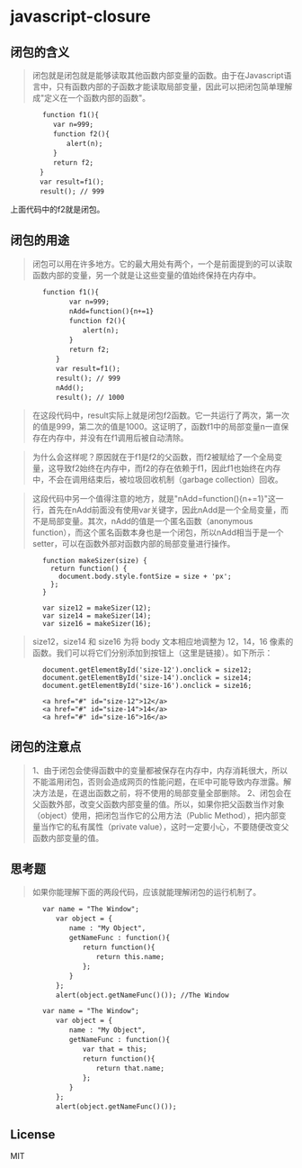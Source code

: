 # javascript-closure
## 闭包的含义

>闭包就是闭包就是能够读取其他函数内部变量的函数。由于在Javascript语言中，只有函数内部的子函数才能读取局部变量，因此可以把闭包简单理解成"定义在一个函数内部的函数"。

``` shell
        function f1(){
    　　　　var n=999;
    　　　　function f2(){
    　　　　　　alert(n);
    　　　　}
    　　　　return f2;
    　　}
    　　var result=f1();
    　　result(); // 999
```

上面代码中的f2就是闭包。
## 闭包的用途

>闭包可以用在许多地方。它的最大用处有两个，一个是前面提到的可以读取函数内部的变量，另一个就是让这些变量的值始终保持在内存中。

``` shell
        function f1(){
        　　　　var n=999;
        　　　　nAdd=function(){n+=1}
        　　　　function f2(){
        　　　　　　alert(n);
        　　　　}
        　　　　return f2;
        　　}
        　　var result=f1();
        　　result(); // 999
        　　nAdd();
        　　result(); // 1000
```

>在这段代码中，result实际上就是闭包f2函数。它一共运行了两次，第一次的值是999，第二次的值是1000。这证明了，函数f1中的局部变量n一直保存在内存中，并没有在f1调用后被自动清除。

>为什么会这样呢？原因就在于f1是f2的父函数，而f2被赋给了一个全局变量，这导致f2始终在内存中，而f2的存在依赖于f1，因此f1也始终在内存中，不会在调用结束后，被垃圾回收机制（garbage collection）回收。

>这段代码中另一个值得注意的地方，就是"nAdd=function(){n+=1}"这一行，首先在nAdd前面没有使用var关键字，因此nAdd是一个全局变量，而不是局部变量。其次，nAdd的值是一个匿名函数（anonymous function），而这个匿名函数本身也是一个闭包，所以nAdd相当于是一个setter，可以在函数外部对函数内部的局部变量进行操作。
``` shell
        function makeSizer(size) {
          return function() {
            document.body.style.fontSize = size + 'px';
          };
        }

        var size12 = makeSizer(12);
        var size14 = makeSizer(14);
        var size16 = makeSizer(16);
```

>size12，size14 和 size16 为将 body 文本相应地调整为 12，14，16 像素的函数。我们可以将它们分别添加到按钮上（这里是链接）。如下所示：
``` shell
        document.getElementById('size-12').onclick = size12;
        document.getElementById('size-14').onclick = size14;
        document.getElementById('size-16').onclick = size16;
```
``` shell
        <a href="#" id="size-12">12</a>
        <a href="#" id="size-14">14</a>
        <a href="#" id="size-16">16</a>
```

## 闭包的注意点
>1、由于闭包会使得函数中的变量都被保存在内存中，内存消耗很大，所以不能滥用闭包，否则会造成网页的性能问题，在IE中可能导致内存泄露。解决方法是，在退出函数之前，将不使用的局部变量全部删除。
>2、闭包会在父函数外部，改变父函数内部变量的值。所以，如果你把父函数当作对象（object）使用，把闭包当作它的公用方法（Public Method），把内部变量当作它的私有属性（private value），这时一定要小心，不要随便改变父函数内部变量的值。

## 思考题

>如果你能理解下面的两段代码，应该就能理解闭包的运行机制了。

``` shell
        var name = "The Window";
        　　var object = {
        　　　　name : "My Object",
        　　　　getNameFunc : function(){
        　　　　　　return function(){
        　　　　　　　　return this.name;
        　　　　　　};
        　　　　}
        　　};
        　　alert(object.getNameFunc()()); //The Window
```

``` shell
        var name = "The Window";
        　　var object = {
        　　　　name : "My Object",
        　　　　getNameFunc : function(){
        　　　　　　var that = this;
        　　　　　　return function(){
        　　　　　　　　return that.name;
        　　　　　　};
        　　　　}
        　　};
        　　alert(object.getNameFunc()());
```

## License
MIT

